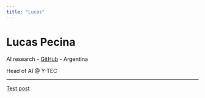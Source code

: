 ```yaml
---
title: "Lucas"
---
```


# Lucas Pecina

AI research - [GitHub](https://github.com/lucaspecina) - Argentina

Head of AI @ Y-TEC

---

[Test post](/2025/08/20/test/)